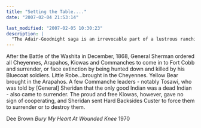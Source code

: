 ```yaml
---
title: "Setting the Table...."
date: "2007-02-04 21:53:14"

last_modified: "2007-02-05 10:30:23"
description: |
  "The Adair-Goodnight saga is an irrevocable part of a lustrous ranching history; a history made possible by an inseparable siamese twin who cleanses the Plains of buffalo and subjugates the Indians who must hunt them."
---
```


After the Battle of the Washita in December, 1868, General Sherman ordered all Cheyennes, Arapahos, Kiowas and Commanches to come in to Fort Cobb and surrender, or face extinction by being hunted down and killed by his Bluecoat soldiers.  Little Robe...brought in the Cheyennes. Yellow Bear brought in the Arapahos. A few Commanche leaders - notably Tosawi, who was told by [General] Sheridan that the only good Indian was a dead Indian - also came to surrender. The proud and free Kiowas, however, gave no sign of cooperating, and Sheridan sent Hard Backsides Custer to force them to surrender or to destroy them. 

Dee Brown
<i>Bury My Heart At Wounded Knee</i>
1970
